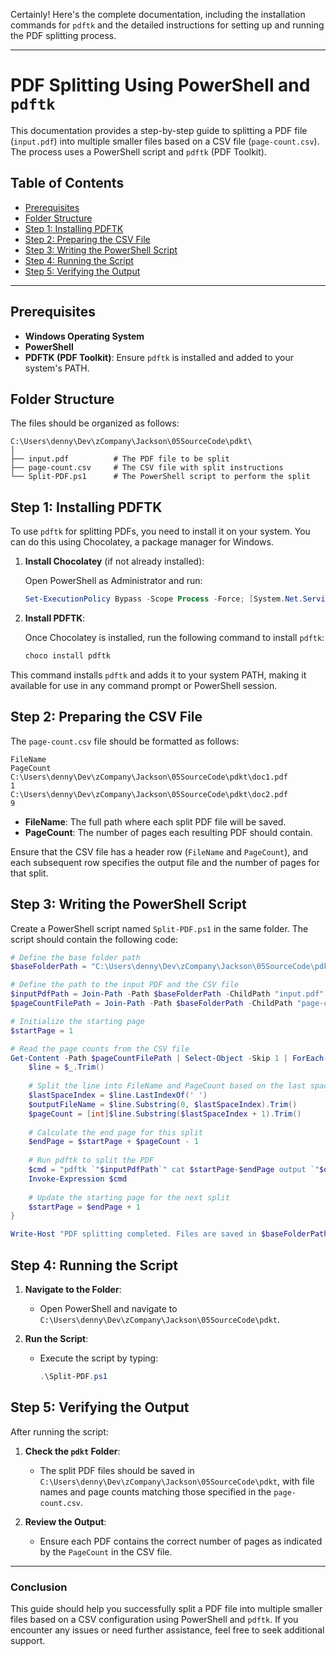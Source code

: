 Certainly! Here's the complete documentation, including the installation commands for `pdftk` and the detailed instructions for setting up and running the PDF splitting process.

---

# PDF Splitting Using PowerShell and `pdftk`

This documentation provides a step-by-step guide to splitting a PDF file (`input.pdf`) into multiple smaller files based on a CSV file (`page-count.csv`). The process uses a PowerShell script and `pdftk` (PDF Toolkit).

## Table of Contents
- [Prerequisites](#prerequisites)
- [Folder Structure](#folder-structure)
- [Step 1: Installing PDFTK](#step-1-installing-pdftk)
- [Step 2: Preparing the CSV File](#step-2-preparing-the-csv-file)
- [Step 3: Writing the PowerShell Script](#step-3-writing-the-powershell-script)
- [Step 4: Running the Script](#step-4-running-the-script)
- [Step 5: Verifying the Output](#step-5-verifying-the-output)

---

## Prerequisites

- **Windows Operating System**
- **PowerShell**
- **PDFTK (PDF Toolkit)**: Ensure `pdftk` is installed and added to your system's PATH.

## Folder Structure

The files should be organized as follows:

```
C:\Users\denny\Dev\zCompany\Jackson\05SourceCode\pdkt\
│
├── input.pdf          # The PDF file to be split
├── page-count.csv     # The CSV file with split instructions
└── Split-PDF.ps1      # The PowerShell script to perform the split
```

## Step 1: Installing PDFTK

To use `pdftk` for splitting PDFs, you need to install it on your system. You can do this using Chocolatey, a package manager for Windows.

1. **Install Chocolatey** (if not already installed):

   Open PowerShell as Administrator and run:

   ```powershell
   Set-ExecutionPolicy Bypass -Scope Process -Force; [System.Net.ServicePointManager]::SecurityProtocol = [System.Net.ServicePointManager]::SecurityProtocol -bor 3072; iex ((New-Object System.Net.WebClient).DownloadString('https://community.chocolatey.org/install.ps1'))
   ```

2. **Install PDFTK**:

   Once Chocolatey is installed, run the following command to install `pdftk`:

   ```powershell
   choco install pdftk
   ```

This command installs `pdftk` and adds it to your system PATH, making it available for use in any command prompt or PowerShell session.

## Step 2: Preparing the CSV File

The `page-count.csv` file should be formatted as follows:

```plaintext
FileName                                                                                  PageCount
C:\Users\denny\Dev\zCompany\Jackson\05SourceCode\pdkt\doc1.pdf                            1
C:\Users\denny\Dev\zCompany\Jackson\05SourceCode\pdkt\doc2.pdf                            9
```

- **FileName**: The full path where each split PDF file will be saved.
- **PageCount**: The number of pages each resulting PDF should contain.

Ensure that the CSV file has a header row (`FileName` and `PageCount`), and each subsequent row specifies the output file and the number of pages for that split.

## Step 3: Writing the PowerShell Script

Create a PowerShell script named `Split-PDF.ps1` in the same folder. The script should contain the following code:

```powershell
# Define the base folder path
$baseFolderPath = "C:\Users\denny\Dev\zCompany\Jackson\05SourceCode\pdkt"

# Define the path to the input PDF and the CSV file
$inputPdfPath = Join-Path -Path $baseFolderPath -ChildPath "input.pdf"
$pageCountFilePath = Join-Path -Path $baseFolderPath -ChildPath "page-count.csv"

# Initialize the starting page
$startPage = 1

# Read the page counts from the CSV file
Get-Content -Path $pageCountFilePath | Select-Object -Skip 1 | ForEach-Object {
    $line = $_.Trim()
    
    # Split the line into FileName and PageCount based on the last space
    $lastSpaceIndex = $line.LastIndexOf(' ')
    $outputFileName = $line.Substring(0, $lastSpaceIndex).Trim()
    $pageCount = [int]$line.Substring($lastSpaceIndex + 1).Trim()
    
    # Calculate the end page for this split
    $endPage = $startPage + $pageCount - 1
    
    # Run pdftk to split the PDF
    $cmd = "pdftk `"$inputPdfPath`" cat $startPage-$endPage output `"$outputFileName`""
    Invoke-Expression $cmd
    
    # Update the starting page for the next split
    $startPage = $endPage + 1
}

Write-Host "PDF splitting completed. Files are saved in $baseFolderPath"
```

## Step 4: Running the Script

1. **Navigate to the Folder**:
   - Open PowerShell and navigate to `C:\Users\denny\Dev\zCompany\Jackson\05SourceCode\pdkt`.

2. **Run the Script**:
   - Execute the script by typing:
     ```powershell
     .\Split-PDF.ps1
     ```

## Step 5: Verifying the Output

After running the script:

1. **Check the `pdkt` Folder**:
   - The split PDF files should be saved in `C:\Users\denny\Dev\zCompany\Jackson\05SourceCode\pdkt`, with file names and page counts matching those specified in the `page-count.csv`.

2. **Review the Output**:
   - Ensure each PDF contains the correct number of pages as indicated by the `PageCount` in the CSV file.

---

### Conclusion

This guide should help you successfully split a PDF file into multiple smaller files based on a CSV configuration using PowerShell and `pdftk`. If you encounter any issues or need further assistance, feel free to seek additional support.

